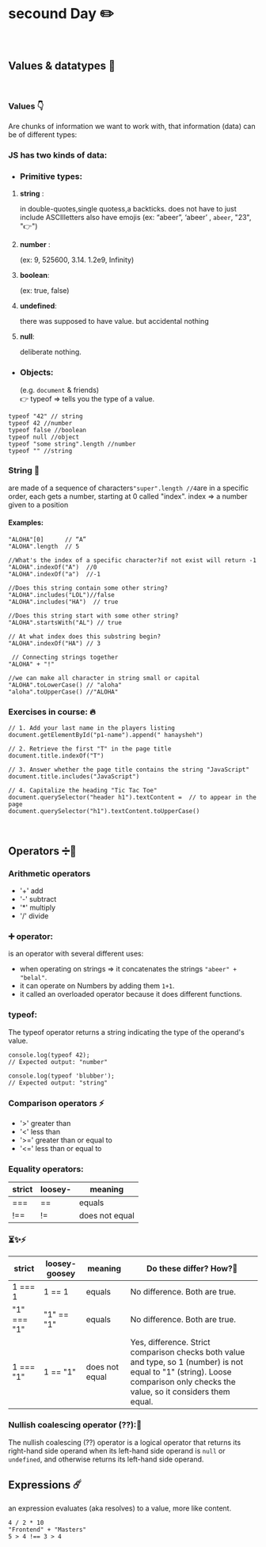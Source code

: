 # secound Day ✏️
<br>


## Values & datatypes 🔑
<br>

### Values 👇
Are chunks of information we want to work with, that information (data) can be of different types:

### JS has two kinds of data:

-  ### Primitive types:
  
1. **string** :
   
   in double-quotes,single quotess,a  backticks. does not have to just include ASCIIletters also have emojis 
     (ex: “abeer”, ‘abeer’ , `abeer`, "23", "👉")
3. **number** :
   
    (ex: 9, 525600, 3.14. 1.2e9, Infinity)
5. **boolean**:
   
    (ex: true, false)
7. **undefined**:
   
   there was supposed to have value. but accidental nothing
9. **null**:
    
    deliberate nothing.
    
- ### Objects:
    
     (e.g. `document` & friends)
   <br>
   👉 typeof => tells you the type of a value.
```
typeof "42" // string
typeof 42 //number
typeof false //boolean
typeof null //object
typeof "some string".length //number
typeof "" //string
```
### String 🔻
are made of a sequence of characters`"super".length //4`are in a specific order, each gets a number, starting at 0 called "index".
index => a number given to a position

#### Examples:
```
"ALOHA"[0]      // “A”
"ALOHA".length  // 5

//What's the index of a specific character?if not exist will return -1
"ALOHA".indexOf("A")  //0
"ALOHA".indexOf("a")  //-1

//Does this string contain some other string?
"ALOHA".includes("LOL")//false
"ALOHA".includes("HA")  // true

//Does this string start with some other string?
"ALOHA".startsWith("AL") // true

// At what index does this substring begin?
"ALOHA".indexOf("HA") // 3

 // Connecting strings together
"ALOHA" + "!"

//we can make all character in string small or capital 
"ALOHA".toLowerCase() // "aloha"
"aloha".toUpperCase() //"ALOHA"
```

### Exercises in course: 🔥
```
// 1. Add your last name in the players listing
document.getElementById("p1-name").append(" hanaysheh")

// 2. Retrieve the first "T" in the page title
document.title.indexOf("T")

// 3. Answer whether the page title contains the string "JavaScript"
document.title.includes("JavaScript")

// 4. Capitalize the heading "Tic Tac Toe"
document.querySelector("header h1").textContent =  // to appear in the page
document.querySelector("h1").textContent.toUpperCase()
```
 <br>


 ## Operators ➗🤔 

### Arithmetic operators
-  '+' add
-  '-' subtract
-  '*' multiply
-  '/' divide

  
 ### ➕ operator:
   is an operator with several different uses:
  - when operating on strings => it concatenates the strings ` "abeer" + "belal" `.
  - it can operate on Numbers by adding them `1+1`.
  - it called an overloaded operator because it does different functions.

 
 
### typeof:
The typeof operator returns a string indicating the type of the operand's value.
```
console.log(typeof 42);
// Expected output: "number"

console.log(typeof 'blubber');
// Expected output: "string"
```

### Comparison operators  ⚡️
- '>' greater than
- '<' less than
- '>=' greater than or equal to
- '<=' less than or equal to

### Equality operators:
| strict     | loosey-    | meaning            |
|------------|------------|--------------------|
| ===        | ==         | equals             |
| !==        | !=         | does not equal     |

 ### ⏳✨⚡️
| strict        | loosey-goosey | meaning           | Do these differ? How?🤔            |
|---------------|---------------|-------------------|-----------------------------------|
| 1 === 1       | 1 == 1        | equals            | No difference. Both are true.     |
| "1" === "1"   | "1" == "1"    | equals            | No difference. Both are true.     |
| 1 === "1"     | 1 == "1"      | does not equal    | Yes, difference. Strict comparison checks both value and type, so 1 (number) is not equal to "1" (string). Loose comparison only checks the value, so it considers them equal. |


### Nullish coalescing operator (??):🚩
The nullish coalescing (??) operator is a logical operator that returns its right-hand side operand when its left-hand side operand is `null` or `undefined`, and otherwise returns its left-hand side operand.

## Expressions ☄️
an expression evaluates (aka resolves) to a value, more like content.
```
4 / 2 * 10
"Frontend" + "Masters"
5 > 4 !== 3 > 4
```















